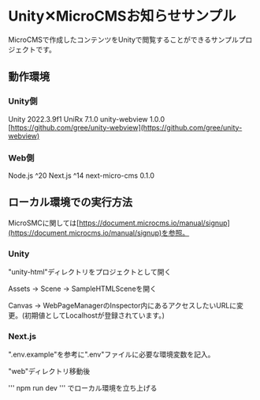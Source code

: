 # Unity✕MicroCMSお知らせサンプル
MicroCMSで作成したコンテンツをUnityで閲覧することができるサンプルプロジェクトです。

## 動作環境
### Unity側
Unity 2022.3.9f1
UniRx 7.1.0
unity-webview 1.0.0 [https://github.com/gree/unity-webview](https://github.com/gree/unity-webview)

### Web側
Node.js ^20
Next.js ^14
next-micro-cms 0.1.0


## ローカル環境での実行方法
MicroSMCに関しては[https://document.microcms.io/manual/signup](https://document.microcms.io/manual/signup)を参照。
### Unity
"unity-html"ディレクトリをプロジェクトとして開く

Assets → Scene → SampleHTMLSceneを開く

Canvas → WebPageManagerのInspector内にあるアクセスしたいURLに変更。(初期値としてLocalhostが登録されています。)


### Next.js
".env.example"を参考に".env"ファイルに必要な環境変数を記入。

"web"ディレクトリ移動後

'''
npm run dev
'''
でローカル環境を立ち上げる